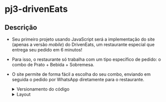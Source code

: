 # pj3-drivenEats



## Descrição

- Seu primeiro projeto usando JavaScript será a implementação do site (apenas a versão *mobile*) do DrivenEats, um restaurante especial que entrega seu pedido em 6 minutos!

- Para isso, o restaurante só trabalha com um tipo específico de pedido: o combo de Prato + Bebida + Sobremesa.

- O site permite de forma fácil a escolha do seu combo, enviando em seguida o pedido por WhatsApp diretamente para o restaurante.

  <details>
      <summary>Versionamento do código</summary>
      - Versionamento usando Git é obrigatório, crie um repositório público no seu perfil do GitHub
      - Faça commits a cada funcionalidade implementada.

  </details>

  <details>
      <summary>Layout</summary>
      - Aplicar layout para mobile, seguindo o Figma fornecido (não é necessário implementar um layout para desktop).
      - O topo e o botão de fechar pedido devem ter posicionamento fixo e não rolar com a barra de rolagem.
      - Você pode usar imagens e textos aleatórios para ilustrar a página, porém varie o preço em cada item da mesma categoria.
      - As fontes utilizadas são: Righteous (nome do restaurante e títulos das categorias) e Roboto (demais textos).
      - Para fazer as sombras presentes em alguns elementos, pesquise sobre como aplicar sombras em CSS e brinque com os valores até ficar parecido com as imagens do layout.
      - Para fazer os produtos rolarem horizontalmente, utilize overflow-x: scroll. No modo desktop um scroll é exibido, mas no modo celular não.
  </details>

  

  
